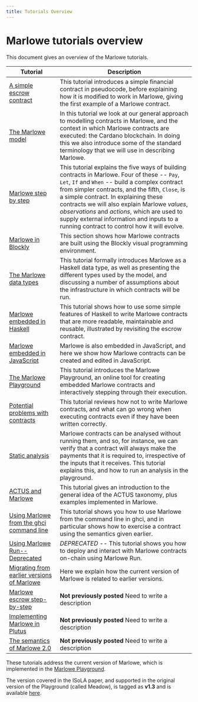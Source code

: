 ```yaml
---
title: Tutorials Overview
---
```


# Marlowe tutorials overview

This document gives an overview of the Marlowe tutorials.

| Tutorial | Description | 
| --- | --- | 
| [A simple escrow contract](escrow-ex.md) | This tutorial introduces a simple financial contract in pseudocode, before explaining how it is modified to work in Marlowe, giving the first example of a Marlowe contract. |
| [The Marlowe model](marlowe-model.md) | In this tutorial we look at our general approach to modelling contracts in Marlowe, and the context in which Marlowe contracts are executed: the Cardano blockchain. In doing this we also introduce some of the standard terminology that we will use in describing Marlowe. | 
| [Marlowe step by step](marlowe-step-by-step.md) | This tutorial explains the five ways of building contracts in Marlowe. Four of these -- `Pay`, `Let`, `If` and `When` -- build a complex contract from simpler contracts, and the fifth, `Close`, is a simple contract. In explaining these contracts we will also explain Marlowe *values*, *observations* and *actions*, which are used to supply external information and inputs to a running contract to control how it will evolve. | 
| [Marlowe in Blockly](playground-blockly.md) | This section shows how Marlowe contracts are built using the Blockly visual programming environment. | 
| [The Marlowe data types](marlowe-data.md) | This tutorial formally introduces Marlowe as a Haskell data type, as well as presenting the different types used by the model, and discussing a number of assumptions about the infrastructure in which contracts will be run. | 
| [Marlowe embedded in Haskell](embedded-marlowe.md) | This tutorial shows how to use some simple features of Haskell to write Marlowe contracts that are more readable, maintainable and reusable, illustrated by revisiting the escrow contract. | 
| [Marlowe embedded in JavaScript](javascript-embedding.md) | Marlowe is also embedded in JavaScript, and here we show how Marlowe contracts can be created and edited in JavaScript. | 
| [The Marlowe Playground](playground-overview.md) | This tutorial introduces the Marlowe Playground, an online tool for creating embedded Marlowe contracts and interactively stepping through their execution. | 
| [Potential problems with contracts](potential-problems-with-contracts.md) | This tutorial reviews how not to write Marlowe contracts, and what can go wrong when executing contracts even if they have been written correctly. | 
| [Static analysis](static-analysis.md) | Marlowe contracts can be analysed without running them, and so, for instance, we can verify that a contract will always make the payments that it is required to, irrespective of the inputs that it receives. This tutorial explains this, and how to run an analysis in the playground. | 
| [ACTUS and Marlowe](actus-marlowe.md) | This tutorial gives an introduction to the general idea of the ACTUS taxonomy, plus examples implemented in Marlowe. | 
| [Using Marlowe from the ghci command line](using-marlowe.md) | This tutorial shows you how to use Marlowe from the command line in ghci, and in particular shows how to exercise a contract using the semantics given earlier. | 
| [Using Marlowe Run--Deprecated](marlowe-run.md) | *DEPRECATED* -- This tutorial shows you how to deploy and interact with Marlowe contracts on-chain using Marlowe Run. | 
| [Migrating from earlier versions of Marlowe](migrating.md) | Here we explain how the current version of Marlowe is related to earlier versions. | 
| [Marlowe escrow step-by-step](escrow-step-by-step.md) | **Not previously posted** Need to write a description | 
| [Implementing Marlowe in Plutus](marlowe-plutus.md) | **Not previously posted** Need to write a description | 
| [The semantics of Marlowe 2.0](marlowe-semantics.md) | **Not previously posted** Need to write a description | 

These tutorials address the current version of Marlowe, which is implemented in the [Marlowe Playground](https://play.marlowe-finance.io/#/). 

The version covered in the ISoLA paper, and supported in the original version of the Playground (called Meadow), is tagged as **v1.3** and is available [here](https://github.com/input-output-hk/marlowe/tree/v1.3).
